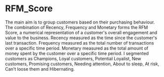 # RFM_Score
The main aim is to group customers based on their purchasing behaviour. The combination of Recency, Frequency and Monetary forms the RFM Score, a numerical representation of a customer's overall engagement and value to the business.
Recency measured as the time since the customer's last transaction.
Frequency measured as the total number of transactions over a specific time period.
Monetary measured as the total amount of money spent by the customer over a specific time period.
I segmented customers as Champions, Loyal customers, Potential Loyalist, New customers, Promising customers, Needing attention, About to sleep, At risk, Can't loose them and Hibernating.
